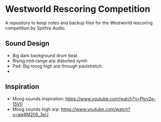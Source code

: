 # Westworld Rescoring Competition
A repository to keep notes and backup files for the Westworld rescoring competition by Spitfire Audio. 

## Sound Design
 - Big dark background drum beat
 - Rising mid-range arp distorted synth
 - Pad: Big moog high arp through paulstretch
 - 

## Inspiration
- Moog sounds inspiration: https://www.youtube.com/watch?v=Plcv2e-15V0
- Moog sounds high arp: https://www.youtube.com/watch?v=aw8M205_3eU
